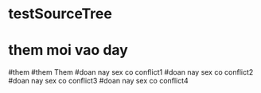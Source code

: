 # testSourceTree
# them moi vao day
#them
#them
Them
#doan nay sex co conflict1
#doan nay sex co conflict2
#doan nay sex co conflict3
#doan nay sex co conflict4